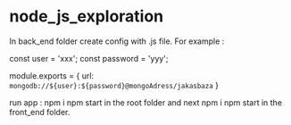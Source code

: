 # node_js_exploration
In back_end folder create config with .js file. For example :

const user = 'xxx';
const password = 'yyy';

module.exports = {
  url: `mongodb://${user}:${password}@mongoAdress/jakasbaza`
}

run app :
npm i npm start in the root folder and next npm i npm start in the front_end folder.